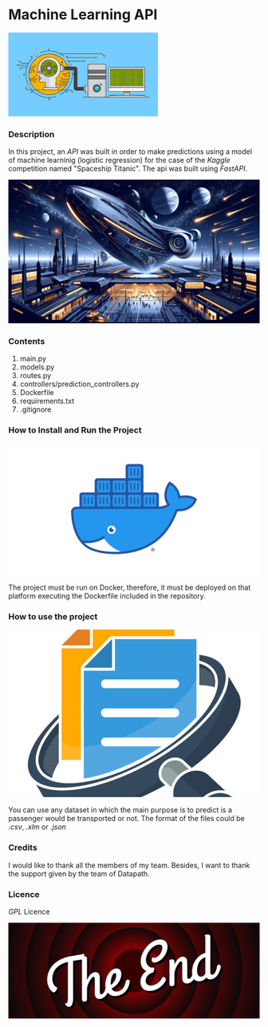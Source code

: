# **Machine Learning API**
![ml with api](ml_image.png)

### **Description**

In this project, an *API* was built in order to make predictions using a model of machine learninig (logistic regression) for the case of the *Kaggle* competition named "Spaceship Titanic". The api was built using *FastAPI*.

![spaceship titanic](spaceShip.png)

### **Contents**

1. main.py
2. models.py
3. routes.py
4. controllers/prediction_controllers.py
5. Dockerfile
6. requirements.txt
7. .gitignore


### **How to Install and Run the Project**

![docker](image.png)

The project must be run on Docker, therefore, it must be deployed on that platform executing the Dockerfile included in the repository. 


### **How to use the project**
![files](image-1.png)

You can use any dataset in which the main purpose is to predict is a passenger would be transported or not. The format of the files could be *.csv*, *.xlm* or *.json*


### **Credits**

I would like to thank all the members of my team. Besides, I want to thank the support given by the team of Datapath. 

### **Licence**

*GPL* Licence

![the end](image-2.png)
